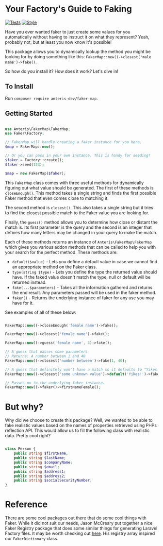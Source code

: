 # Your Factory's Guide to Faking
[![Tests](https://github.com/Anteris-Dev/faker-map/workflows/Tests/badge.svg)](https://github.com/Anteris-Dev/faker-map/actions?query=workflow%3ATests)
[![Style](https://github.com/Anteris-Dev/faker-map/workflows/Style/badge.svg)](https://github.com/Anteris-Dev/faker-map/actions?query=workflow%3AStyle)

Have you ever wanted faker to just create some values for you automatically without having to instruct it on what they represent? Yeah, probably not, but at least you now know it's possible!

This package allows you to dynamically lookup the method you might be looking for by doing something like this: `FakerMap::new()->closest('male name')->fake()`.

So how do you install it? How does it work? Let's dive in!

## To Install

Run `composer require anteris-dev/faker-map`.

## Getting Started

```php

use Anteris\FakerMap\FakerMap;
use Faker\Factory;

// FakerMap will handle creating a faker instance for you here.
$map = FakerMap::new();

// Or you can pass in your own instance. This is handy for seeding!
$faker = Factory::create();
$faker->seed(123);

$map = new FakerMap($faker);

```

This `FakerMap` class comes with three useful methods for dynamically figuring out what value should be generated. The first of these methods is `closeEnough()`. This method takes a single string and finds the first possible Faker method that even comes close to matching it.

The second method is `closest()`. This also takes a single string but it tries to find the closest possible match to the Faker value you are looking for.

Finally, the `guess()` method allows you to determine how close or distant the match is. Its first parameter is the query and the second is an integer that defines how many letters may be changed in your query to make the match.

Each of these methods returns an instance of `Anteris\FakerMap\FakerMap` which gives you various addon methods that can be called to help you with your search for the perfect method. These methods are:

- `default($value)` - Lets you define a default value in case we cannot find an appropriate method on the Faker class.
- `type(string $type)` - Lets you define the type the returned value should have. If the faked value doesn't match the type, null or default will be returned instead.
- `fake(...$parameters)` - Takes all the information gathered and returns the end result. Any parameters passed will be used in the faker method.
- `faker()` - Returns the underlying instance of faker for any use you may have for it.

See examples of all of these below:

```php

FakerMap::new()->closeEnough('female name')->fake();

FakerMap::new()->closest('female name')->fake();

FakerMap::new()->guess('female name', 3)->fake();

// A guess that passes some parameters
// Returns: A number between 1 and 40
FakerMap::new()->closest('number between')->fake(1, 40);

// A guess that definitely won't have a match so it defaults to "Yikes!"
FakerMap::new()->closest('some unknown value')->default('Yikes!')->fake();

// Passes on to the underlying faker instance.
FakerMap::new()->faker()->firstNameFemale();

```

# But why?
Why did we choose to create this package? Well, we wanted to be able to fake realistic values based on the names of properties retrieved using PHPs reflection API. This would allow us to fill the following class with realistic data. Pretty cool right?

```php

class Person {
	public string $firstName;
	public string $lastName;
	public string $companyName;
	public string $email;
	public string $address1;
	public string $address2;
	public string $socialSecurityNumber;
}

```

# Reference

There are some cool packages out there that do some cool things with Faker. While it did not suit our needs, Jason McCreary put together a nice Faker Registry package that does some similar things for generating Laravel Factory files. It may be worth checking out [here](https://github.com/laravel-shift/faker-registry). His registry array inspired our `FakerDictionary` class.
